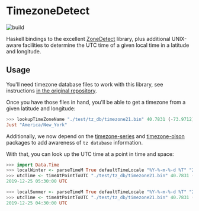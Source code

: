 # TimezoneDetect

![build](https://github.com/lfborjas/timezone-detect/workflows/Haskell%20CI/badge.svg)


Haskell bindings to the excellent [ZoneDetect](https://github.com/BertoldVdb/ZoneDetect) library, plus additional
UNIX-aware facilities to determine the UTC time of a given local time in a latitude and longitude.

## Usage

You'll need timezone database files to work with this library, see instructions [in the original repository](https://github.com/BertoldVdb/ZoneDetect/tree/master/database).

Once you have those files in hand, you'll be able to get a timezone from a given latitude and longitude:

```haskell
>>> lookupTimeZoneName "./test/tz_db/timezone21.bin" 40.7831 (-73.9712) :: Maybe TimeZoneName
Just "America/New_York"
```

Additionally, we now depend on the [timezone-series](https://hackage.haskell.org/package/timezone-series) and [timezone-olson](https://hackage.haskell.org/package/timezone-olson) packages to add awareness of `tz database` information.

With that, you can look up the UTC time at a point in time and space:

```haskell
>>> import Data.Time
>>> localWinter <- parseTimeM True defaultTimeLocale "%Y-%-m-%-d %T" "2019-12-25 00:30:00"
>>> utcTime <- timeAtPointToUTC "./test/tz_db/timezone21.bin" 40.7831 (-73.9712) localWinter
2019-12-25 05:30:00 UTC

>>> localSummer <- parseTimeM True defaultTimeLocale "%Y-%-m-%-d %T" "2019-07-25 00:30:00"
>>> utcTime <- timeAtPointToUTC "./test/tz_db/timezone21.bin" 40.7831 (-73.9712) localWinter
2019-12-25 04:30:00 UTC
```
